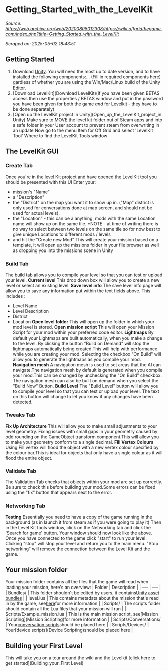 # Getting_Started_with_the_LevelKit

*Source: https://web.archive.org/web/20200808012308/https://wiki.offgridthegame.com/index.php?title=Getting_Started_with_the_LevelKit*

*Scraped on: 2025-05-02 18:43:51*

## Getting Started
1. Download [Unity](https://web.archive.org/web/20200803173057/https://store.unity.com/download?ref=update). You will need the most up to date version, and to have installed the following components:... (Fill in required components here) gardless of whether you are using the Win/Mac/Linux build of the Unity Editor.
3. [Download LevelKit](Download LevelKit)(If you have been given BETAS access then use the properties / BETAS window and put in the password you have been given for both the game *and* for Levelkit - they have to be done separately)
4. [Open up the LevelKit project in Unity](Open_up_the_LevelKit_project_in Unity) Make sure to MOVE the level kit folder out of Steam apps and into a safe folder in your User account to prevent steam from overwriting in an update
Now go to the menu Item for Off Grid and select 'LevelKit Tool'
Where to find the LevelKit Tools window
## The LevelKit GUI
### Create Tab
Once you're in the level Kit project and have opened the LevelKit tool you should be presented with this UI
Enter your:
* mission's "Name"
* a "Description"
* the "District" on the map you want it to show up in. ("Map" district is only used for conversations done at map screen, and should not be used for actual levels).
* the "Location" - this can be a anything, mods with the same Location name will show up on the same tile. *NOTE - at time of writing there is no way to select between two levels on the same tile so for now best to give unique Locations to different mods / levels
* and hit the "Create new Mod"
This will create your mission based on a template, it will open up the missions folder in your file browser as well as dropping you into the missions scene in Unity
### Build Tab
The build tab allows you to compile your level so that you can test or upload your level.
**Current level**
This drop down box will allow you to create a new level or select an existing level.
**Save level info**
The save level info page will allow you to save any information put within the text fields above.
This includes :
* Level Name
* Level Description
* District
* Location
**Open level folder**
This will open up the folder in which your mod level is stored.
**Open mission script**
This will open your Mission Script for your mod within your preferred code editor.
**Lightmaps**
By default your Lightmaps are built automatically, when you make a change to the level. By clicking the button "Build on Demand" will stop the lightmaps automatically being created.This will help with performance while you are creating your mod. Selecting the checkbox "On Build" will allow you to generate the lightmaps as you compile your mod.
**Navigation mesh**
A navigation mesh is used to set areas that the AI can navigate.The navigation mesh by default is generated when you compile your mod.This can be changed by unchecking the "On Build" checkbox. The navigation mesh can also be built on demand when you select the "Build Now" Button.
**Build Level**
The "Build Level" button will allow you to compile your level so that you can test or upload your level. The text on this button will change to let you know if any changes have been detected.
### Tweaks Tab
**Fix Up Architecture**
This will allow you to make small adjustments to your level geometry. Fixing issues with small gaps in your geometry caused by odd rounding on the GameObject transform component.This will allow you to make your geometry conform to a single decimal.
**Fill Vertex Colours**
Using Fill vertex will flood the object with a new vertex colour specified by the colour bar.This is ideal for objects that only have a single colour as it will flood the entire object.
### Validate Tab
The Validation Tab checks that objects within your mod are set up correctly. Be sure to check this before building your mod.Some errors can be fixed using the "fix" button that appears next to the error.
### Networking Tab
**Testing**
Essentially you need to have a copy of the game running in the background (as in launch it from steam as if you were going to play it)
Then in the Level Kit tools window, click on the Networking tab and click the 'Search for game' button. Your window should now look like the above.
Once you have connected to the game click "start" to run your level. Clicking "stop" will stop your level and return you to the main menu. "Stop networking" will remove the connection between the Level Kit and the game.
## Your mission folder
Your mission folder contains all the files that the game will read when loading your mission, here's an overview:
| Folder | Description |
| --- | --- |
| Bundles/ | This folder shouldn't be edited by users, it contains[Unity asset bundles](https://web.archive.org/web/20200803173057/https://docs.unity3d.com/Manual/AssetBundlesIntro.html) |
| level.lua | This contains metadata about the mission that's read in by the game, see[here](Level.lua)for more information |
| Scripts/ | The scripts folder should contain all the Lua files that your mission will run |
| Scripts/Example_mission.lua | This is the main mission script, see[Mission Scripting](Mission Scripting)for more information |
| Scripts/Conversations/ | Your[conversation scripts](Conversations)should be placed here |
| Scripts/Devices/ | Your[device scripts](Device Scripting)should be placed here |
## Building your First Level
This will take you on a tour around the wiki and the Levelkit [click here to get started](Building_your_First Level)